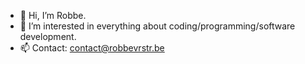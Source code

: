 - 👋 Hi, I’m Robbe.
- 👀 I’m interested in everything about coding/programming/software development.
- 📫 Contact: contact@robbevrstr.be
